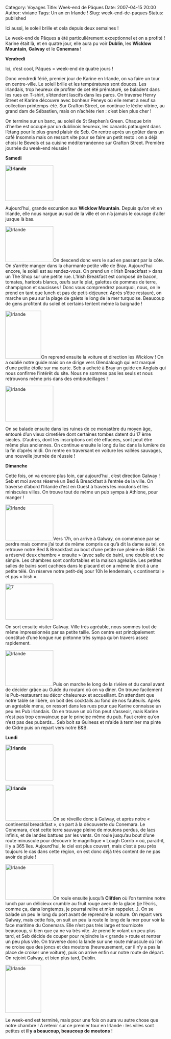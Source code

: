Category: Voyages
Title: Week-end de Pâques
Date: 2007-04-15 20:00
Author: viviane
Tags: Un an en Irlande !
Slug: week-end-de-paques
Status: published

Ici aussi, le soleil brille et cela depuis deux semaines !

Le week-end de Pâques a été particulièrement exceptionnel et on a profité ! Karine était là, et en quatre jour, elle aura pu voir <strong>Dublin</strong>, les <strong>Wicklow Mountain</strong>, <strong>Galway</strong> et le <strong>Conemara</strong> !

<strong>Vendredi</strong>

Ici, c’est cool, Pâques = week-end de quatre jours !

Donc vendredi férié, premier jour de Karine en Irlande, on va faire un tour en centre-ville. Le soleil brille et les températures sont douces. Les irlandais, trop heureux de profiter de cet été prématuré, se baladent dans les rues en T-shirt, s’étendent lascifs dans les parcs. On traverse Henry Street et Karine découvre avec bonheur Peneys où elle remet à neuf sa collection printemps-été. Sur Grafton Street, on continue le lèche vitrine, au grand dam de Sébastien, mais on n’achète rien : c’est bien plus cher !

On termine sur un banc, au soleil de St Stephen’s Green. Chaque brin d’herbe est occupé par un dublinois heureux, les canards pataugent dans l’étang pour le plus grand plaisir de Seb. On rentre après un goûter dans un café Insomnia mais on ressort vite pour se faire un petit resto : on a déjà choisi le Bewels et sa cuisine méditerranéenne sur Grafton Street. Première journée du week-end réussie !

<strong>Samedi</strong>

<strong><img class="aligncenter size-full wp-image-356" title="Irlande" src="http://www.viviane-voyages.com/wp-content/uploads/2007/04/1.jpg" alt="Irlande" width="150" height="112" /></strong>

Aujourd’hui, grande excursion aux <strong>Wicklow Mountain</strong>. Depuis qu’on vit en Irlande, elle nous nargue au sud de la ville et on n’a jamais le courage d’aller jusque là bas.

<img class="alignleft size-full wp-image-357" title="Irlande" src="http://www.viviane-voyages.com/wp-content/uploads/2007/04/2.jpg" alt="Irlande" width="150" height="112" />On descend donc vers le sud en passant par la côte. On s’arrête manger dans la charmante petite ville de Bray. Aujourd’hui encore, le soleil est au rendez-vous. On prend un « Irish Breackfast » dans un The Shop sur une petite rue. L’Irish Breakfast est composé de bacon, tomates, haricots blancs, œufs sur le plat, galettes de pommes de terre, champignon et saucisses ! Donc vous comprendrez pourquoi, nous, on le prend en tant que lunch et pas de petit-déjeuner. Après s’être restauré, on marche un peu sur la plage de galets le long de la mer turquoise. Beaucoup de gens profitent du soleil et certains tentent même la baignade !

<img class="alignleft size-full wp-image-358" title="Irlande" src="http://www.viviane-voyages.com/wp-content/uploads/2007/04/3.jpg" alt="Irlande" width="112" height="150" />On reprend ensuite la voiture et direction les Wicklow ! On a oublié notre guide mais on se dirige vers Glendalough qui est marqué d’une petite étoile sur ma carte. Seb a acheté à Bray un guide en Anglais qui nous confirme l’intérêt du site. Nous ne sommes pas les seuls et nous retrouvons même pris dans des embouteillages !

<img class="aligncenter size-full wp-image-359" title="Irlande" src="http://www.viviane-voyages.com/wp-content/uploads/2007/04/4.jpg" alt="Irlande" width="150" height="112" />

On se balade ensuite dans les ruines de ce monastère du moyen âge, entouré d’un vieux cimetière dont certaines tombes datent du 17 ème siècles. D’autres, dont les inscriptions ont été effacées, sont peut être même plus anciennes. On continue ensuite le long du lac dans la lumière de la fin d’après midi. On rentre en traversant en voiture les vallées sauvages, une nouvelle journée de réussie !

<strong>Dimanche</strong>

Cette fois, on va encore plus loin, car aujourd’hui, c’est direction Galway ! Seb et moi avons réservé un Bed &amp; Breackfast à l’entrée de la ville. On traverse d’abord l’Irlande d’est en Ouest à travers les moutons et les miniscules villes.
On trouve tout de même un pub sympa à Athlone, pour manger !

<img class="alignleft size-full wp-image-360" title="Irlande" src="http://www.viviane-voyages.com/wp-content/uploads/2007/04/6.jpg" alt="Irlande" width="150" height="112" />Vers 17h, on arrive à Galway, on commence par se perdre mais comme j’ai tout de même compris ce qu’à dit la dame au tel, on retrouve notre Bed &amp; Breackfast au bout d’une petite rue pleine de B&amp;B ! On a réservé deux chambre « ensuite » (avec salle de bain), une double et une simple. Les chambres sont confortables et la maison agréable. Les petites salles de bains sont cachées dans le placard et on a même le droit à une petite télé. On réserve notre petit-dej pour 10h le lendemain, « continental » et pas « Irish ».

<img class="aligncenter size-full wp-image-361" title="7" src="http://www.viviane-voyages.com/wp-content/uploads/2007/04/7.jpg" alt="7" width="150" height="112" />

On sort ensuite visiter Galway. Ville très agréable, nous sommes tout de même impressionnés par sa petite taille. Son centre est principalement constitué d’une longue rue piétonne très sympa qu’on travers assez rapidement.

<img class="alignleft size-full wp-image-363" title="Irlande" src="http://www.viviane-voyages.com/wp-content/uploads/2007/04/8.jpg" alt="Irlande" width="150" height="112" />Puis on marche le long de la rivière et du canal avant de décider grâce au Guide du routard où on va dîner. On trouve facilement le Pub-restaurant au décor chaleureux et accueillant. En attendant que notre table se libère, on boit des cocktails au fond de nos fauteuils. Après un agréable menu, on ressort dans les rues pour que Karine connaisse un peu les Pub irlandais. On en trouve un où l’on peut s’asseoir, mais Karine n’est pas trop convaincue par le principe même du pub. Faut croire qu’on n’est pas des pubards… Seb boit sa Guiness et m’aide à terminer ma pinte de Cidre puis on repart vers notre B&amp;B.<strong> </strong>

<strong>Lundi</strong>

<strong><img class="aligncenter size-full wp-image-364" title="Irlande" src="http://www.viviane-voyages.com/wp-content/uploads/2007/04/91.jpg" alt="Irlande" width="150" height="112" /></strong>

<strong><img class="alignleft size-full wp-image-365" title="Irlande" src="http://www.viviane-voyages.com/wp-content/uploads/2007/04/10.jpg" alt="Irlande" width="150" height="112" /></strong>On se réveille donc à Galway, et après notre « continental breackfast », on part à la découverte du Conemara. Le Conemara, c’est cette terre sauvage pleine de moutons perdus, de lacs infinis, et de landes battues par les vents. On roule jusqu’au bout d’une route minuscule pour découvrir le magnifique « Lough Corrib » où, parait-il, il y a 365 îles. Aujourd’hui, le ciel est plus couvert, mais c’est à peu près toujours le cas dans cette région, on est donc déjà très content de ne pas avoir de pluie !

<img class="alignleft size-full wp-image-366" title="Irlande" src="http://www.viviane-voyages.com/wp-content/uploads/2007/04/11.jpg" alt="Irlande" width="150" height="112" />On roule ensuite jusqu’à <strong>Clifden</strong> où l’on termine notre lunch par un délicieux crumble au fruit rouge avec de la glace (je l’écris, comme ça, dans longtemps, je pourrai relire et m’en rappeler…). On se balade un peu le long du port avant de reprendre la voiture. On repart vers Galway, mais cette fois, on suit un peu la route le long de la mer pour voir la face maritime du Conemara. Elle n’est pas très large et tournicote beaucoup, si bien que ça ne va très vite. Je prend le volant un peu plus tard, et Seb décide de couper pour rejoindre la « grande » route et rentrer un peu plus vite. On traverse donc la lande sur une route minuscule où l’on ne croise que des joncs et des moutons (heureusement, car il n’y a pas la place de croiser une voiture), puis on arrive enfin sur notre route de départ. On rejoint Galway, et bien plus tard, Dublin.

<img class="aligncenter size-full wp-image-367" title="Irlande" src="http://www.viviane-voyages.com/wp-content/uploads/2007/04/13.jpg" alt="Irlande" width="112" height="150" />

Le week-end est terminé, mais pour une fois on aura vu autre chose que notre chambre ! A retenir sur ce premier tour en Irlande : les villes sont petites et <strong>il y a beaucoup, beaucoup de moutons</strong> !

<strong>
</strong>